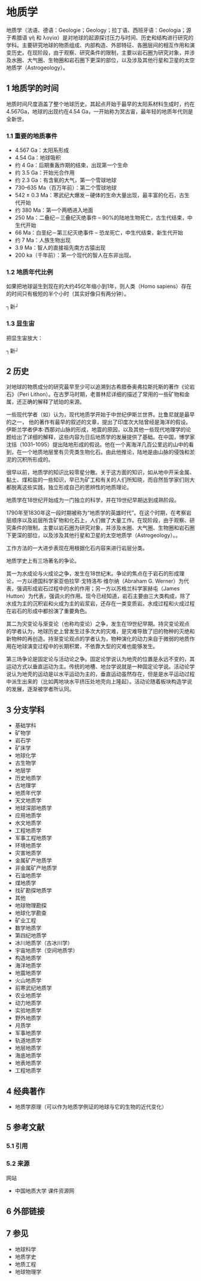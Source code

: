 # 地质学



地质学（法语、德语：Geologie；Geology；拉丁语、西班牙语：Geologia；源于希腊语 γῆ 和 λoγία）是对地球的起源探讨压力与时间、历史和结构进行研究的学科。主要研究地球的物质组成、内部构造、外部特征、各圈层间的相互作用和演变历史。在现阶段，由于观察、研究条件的限制，主要以岩石圈为研究对象，并涉及水圈、大气圈、生物圈和岩石圈下更深的部位，以及涉及其他行星和卫星的太空地质学（Astrogeology）。



## 1 地质学的时间

地质时间尺度涵盖了整个地球历史。其起点开始于最早的太阳系材料生成时，约在4.567Ga，地球的出现约在4.54 Ga，一开始称为冥古宙，最年轻的地质年代则是全新世。



### 1.1 重要的地质事件

* 4.567 Ga：太阳系形成
* 4.54 Ga：地球吸积
* 约 4 Ga：后期重轰炸期的结束，出现第一个生命
* 约 3.5 Ga：开始光合作用
* 约 2.3 Ga：有含氧的大气，第一个雪球地球
* 730–635 Ma（百万年前）：第二个雪球地球
* 542 ± 0.3 Ma：寒武纪大爆发－硬体的生命大量出现，最丰富的化石，古生代开始
* 约 380 Ma：第一个两栖进入地面
* 250 Ma：二叠纪－三叠纪灭绝事件 – 90%的陆地生物死亡，古生代结束，中生代开始
* 66 Ma：白垩纪－第三纪灭绝事件 – 恐龙死亡，中生代结束，新生代开始
* 约 7 Ma：人族生物出现
* 3.9 Ma：智人的直接祖先南方古猿出现
* 200 ka（千年前）：第一个现代的智人在东非出现。



### 1.2 地质年代比例

如果把地球诞生到现在的大约45亿年缩小到1年，则人类（Homo sapiens）存在的时间只有极短的半个小时（其实好像只有两分钟）。

┐新┘



### 1.3 显生宙

把显生宙放大：

┐新┘



## 2 历史

对地球的物质成分的研究最早至少可以追溯到古希腊泰奥弗拉斯托斯的著作《论岩石》（Peri Lithon）。在古罗马时期，老普林尼详细的描述了常用的一些矿物和金属，还正确的解释了琥珀的来源。

一些现代学者（如）认为，现代地质学开始于中世纪伊斯兰世界。比鲁尼就是最早的之一， 他的著作有最早的叙述的文章，提出了印度次大陆曾经是海洋的假设。伊斯兰学者伊本·西那对山脉的形成，地震的原因，以及其他一些现代地理学的论题给出了详细的解释，这些内容为日后地质学的发展提供了基础。在中国，博学家沈括（1031–1095）提出陆地形成的假说。他在一个离海洋几百公里远的山中的看到，在一个地质地层里有贝壳类生物化石。由此他推论，陆地是由山脉的侵蚀和淤泥的沉积所形成的。

很早以前，地质学的知识比较零星分散。关于这方面的知识，如从地中开采金属、黏土、煤和盐的一些知识，早已为矿工和有关的人们所知晓，而自然哲学家们则大都脱离这些实践，独立形成自己的思辨性的地质理论。

地质学在18世纪开始成为一门独立的科学，并在19世纪早期达到成熟阶段。

1790年至1830年这一段时期被称为“地质学的英雄时代”。在这个时期，在考察岩层顺序以及岩层所含矿物和化石上，人们做了大量工作。在现阶段，由于观察、研究条件的限制，主要以岩石圈为研究对象，并涉及水圈、大气圈、生物圈和岩石圈下更深的部位，以及涉及其他行星和卫星的太空地质学（Astrogeology）。。

工作方法的一大进步表现在用根据化石内容来进行岩层分类。

地质学史上有三场著名的争论。

其一为水成论与火成论之争，发生在18世纪末。争论的焦点在于岩石的形成理论，一方以德国科学家亚伯拉罕·戈特洛布·维尔纳（Abraham G. Werner）为代表，强调形成岩石过程中的水的作用；另一方以苏格兰科学家赫屯（James Hutton）为代表，强调火的作用。现今已经知道，岩石主要由三大类构成，除了水成为主的沉积岩和火成为主的岩浆岩，还存在一类变质岩。水成过程和火成过程在岩石的形成中都扮演了重要角色。

其二为灾变论与渐变论（也称均变论）之争，发生在19世纪早期。持灾变论观点的学者认为，地球历史上曾发生过多次大的灾难，是灾难导致了旧的物种的灭绝和新物种的再创造。持渐变论观点的学者认为，物种演化的动力来自于微弱的地质作用在地球演变过程中的长期积累，不依靠大型的灾难也能够发生。

第三场争论是固定论与活动论之争。固定论学说认为地壳的位置是永远不变的，其运动方式以垂直运动为主。传统的地槽、地台学说就是一种固定论学说。活动论学说认为地壳的运动是以水平运动为主的，垂直运动虽然存在，但是是水平运动过程中派生出来的（比如两地块水平挤压处地壳向上隆起）。活动论随着板块构造学说的发展，逐渐被学者所认同。



## 3 分支学科

* 基础学科
 * 矿物学
 * 岩石学
 * 矿床学
 * 地球化学
 * 古生物学
 * 地层学
 * 历史地质学
 * 古地理学
 * 地质年代学
  * 天文地质学
 * 地球深部地质学
* 应用地质学
 * 水文地质学
 * 工程地质学
 * 军事工程地质学
 * 环境地质学
 * 灾害地质学
 * 金属矿产地质学
 * 非金属矿产地质学
 * 石油地质学
 * 煤地质学
 * 找矿勘探地质学
 * 其他
 * 地球物理勘探
 * 地球化学勘查
 * 矿业工程
 * 数学地质学
 * 第四纪地质学
 * 冰川地质学（古冰川学）
 * 宇宙地质学（空间地质学）
 * 构造地质学
 * 海洋地质学
 * 地震地质学
 * 火山地质学
 * 前寒武纪地质学
 * 农业地质学
 * 动力地质学
 * 实验地质学
 * 野外地质学
  * 月质学
 * 军事地质学
 * 轨道地质学
 * 地层地质学
 * 海底地质学
 * 地表地质学
 * 工程地质学



## 4 经典著作

* 地质学原理（可以作为地质学例证的地球与它的生物的近代变化）



## 5 参考文献



### 5.1 引用



### 5.2 来源

 网站

* 中国地质大学 课件资源网



## 6 外部链接



## 7 参见

* 地球科学
* 地质学史
* 地质工程
* 地球物理学



